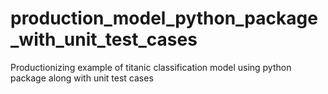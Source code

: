 # production_model_python_package_with_unit_test_cases
Productionizing example of titanic classification model using python package along with unit test cases
